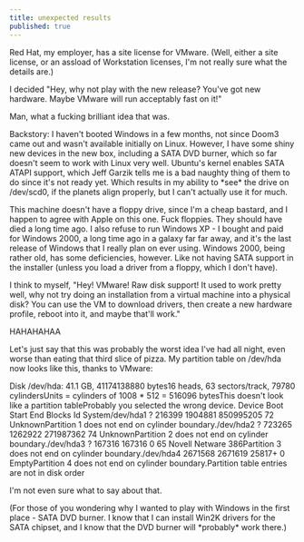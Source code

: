 ```yaml
---
title: unexpected results
published: true
---
```


Red Hat, my employer, has a site license for VMware. (Well, either a
site license, or an assload of Workstation licenses, I'm not really sure
what the details are.)

I decided "Hey, why not play with the new release? You've got new
hardware. Maybe VMware will run acceptably fast on it!"

Man, what a fucking brilliant idea that was.

Backstory: I haven't booted Windows in a few months, not since Doom3
came out and wasn't available initially on Linux. However, I have some
shiny new devices in the new box, including a SATA DVD burner, which so
far doesn't seem to work with Linux very well. Ubuntu's kernel enables
SATA ATAPI support, which Jeff Garzik tells me is a bad naughty thing of
them to do since it's not ready yet. Which results in my ability to
\*see\* the drive on /dev/scd0, if the planets align properly, but I
can't actually use it for much.

This machine doesn't have a floppy drive, since I'm a cheap bastard, and
I happen to agree with Apple on this one. Fuck floppies. They should
have died a long time ago. I also refuse to run Windows XP - I bought
and paid for Windows 2000, a long time ago in a galaxy far far away, and
it's the last release of Windows that I really plan on ever using.
Windows 2000, being rather old, has some deficiencies, however. Like not
having SATA support in the installer (unless you load a driver from a
floppy, which I don't have).

I think to myself, "Hey! VMware! Raw disk support! It used to work
pretty well, why not try doing an installation from a virtual machine
into a physical disk? You can use the VM to download drivers, then
create a new hardware profile, reboot into it, and maybe that'll work."

HAHAHAHAA

Let's just say that this was probably the worst idea I've had all night,
even worse than eating that third slice of pizza. My partition table on
/dev/hda now looks like this, thanks to VMware:

<p>
    Disk /dev/hda: 41.1 GB, 41174138880 bytes16 heads, 63 sectors/track, 79780 cylindersUnits = cylinders of 1008 * 512 = 516096 bytesThis doesn't look like a partition tableProbably you selected the wrong device.   Device Boot      Start         End      Blocks   Id  System/dev/hda1   ?      216399     1904881   850995205   72  UnknownPartition 1 does not end on cylinder boundary./dev/hda2   ?      723265     1262922   271987362   74  UnknownPartition 2 does not end on cylinder boundary./dev/hda3   ?      167316      167316           0   65  Novell Netware 386Partition 3 does not end on cylinder boundary./dev/hda4         2671568     2671619       25817+   0  EmptyPartition 4 does not end on cylinder boundary.Partition table entries are not in disk order

</p>
I'm not even sure what to say about that.

(For those of you wondering why I wanted to play with Windows in the
first place - SATA DVD burner. I know that I can install Win2K drivers
for the SATA chipset, and I know that the DVD burner will \*probably\*
work there.)
